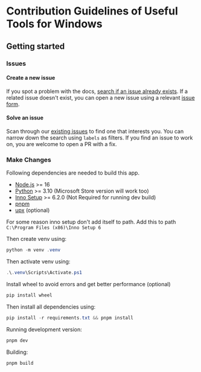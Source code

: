# Contribution Guidelines of Useful Tools for Windows

## Getting started

### Issues

#### Create a new issue

If you spot a problem with the docs, [search if an issue already exists](https://docs.github.com/en/github/searching-for-information-on-github/searching-on-github/searching-issues-and-pull-requests#search-by-the-title-body-or-comments). If a related issue doesn't exist, you can open a new issue using a relevant [issue form](https://github.com/fluentmoheshwar/useful-tools/issues/new/choose).

#### Solve an issue

Scan through our [existing issues](https://github.com/fluentmoheshwar/useful-tools/issues/) to find one that interests you. You can narrow down the search using `labels` as filters. If you find an issue to work on, you are welcome to open a PR with a fix.

### Make Changes

Following dependencies are needed to build this app.

-   [Node.js](https://nodejs.org/) >= 16
-   [Python](https://www.python.org/) >= 3.10 (Microsoft Store version will work too)
-   [Inno Setup](https://jrsoftware.org/isinfo.php) >= 6.2.0 (Not Required for running dev build)
-   [pnpm](https://pnpm.io/)
-   [upx](https://upx.github.io/) (optional)

For some reason inno setup don't add itself to path. Add this to path
`C:\Program Files (x86)\Inno Setup 6`

Then create venv using:

```powershell
python -m venv .venv
```

Then activate venv using:

```powershell
.\.venv\Scripts\Activate.ps1
```

Install wheel to avoid errors and get better performance (optional)

```powershell
pip install wheel
```

Then install all dependencies using:

```powershell
pip install -r requirements.txt && pnpm install
```

Running development version:

```powershell
pnpm dev
```

Building:

```powershell
pnpm build
```
